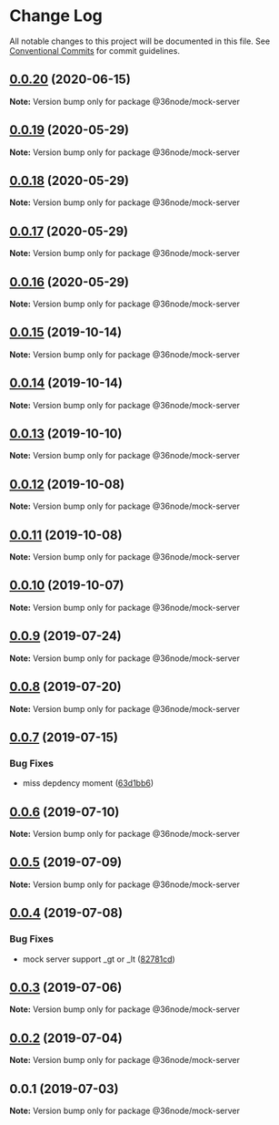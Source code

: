# Change Log

All notable changes to this project will be documented in this file.
See [Conventional Commits](https://conventionalcommits.org) for commit guidelines.

## [0.0.20](https://github.com/36node/sketch/compare/@36node/mock-server@0.0.19...@36node/mock-server@0.0.20) (2020-06-15)

**Note:** Version bump only for package @36node/mock-server





## [0.0.19](https://github.com/36node/sketch/compare/@36node/mock-server@0.0.18...@36node/mock-server@0.0.19) (2020-05-29)

**Note:** Version bump only for package @36node/mock-server





## [0.0.18](https://github.com/36node/sketch/compare/@36node/mock-server@0.0.17...@36node/mock-server@0.0.18) (2020-05-29)

**Note:** Version bump only for package @36node/mock-server





## [0.0.17](https://github.com/36node/sketch/compare/@36node/mock-server@0.0.16...@36node/mock-server@0.0.17) (2020-05-29)

**Note:** Version bump only for package @36node/mock-server





## [0.0.16](https://github.com/36node/sketch/compare/@36node/mock-server@0.0.15...@36node/mock-server@0.0.16) (2020-05-29)

**Note:** Version bump only for package @36node/mock-server





## [0.0.15](https://github.com/36node/sketch/compare/@36node/mock-server@0.0.14...@36node/mock-server@0.0.15) (2019-10-14)

**Note:** Version bump only for package @36node/mock-server





## [0.0.14](https://github.com/36node/sketch/compare/@36node/mock-server@0.0.13...@36node/mock-server@0.0.14) (2019-10-14)

**Note:** Version bump only for package @36node/mock-server





## [0.0.13](https://github.com/36node/sketch/compare/@36node/mock-server@0.0.12...@36node/mock-server@0.0.13) (2019-10-10)

**Note:** Version bump only for package @36node/mock-server





## [0.0.12](https://github.com/36node/sketch/compare/@36node/mock-server@0.0.11...@36node/mock-server@0.0.12) (2019-10-08)

**Note:** Version bump only for package @36node/mock-server





## [0.0.11](https://github.com/36node/sketch/compare/@36node/mock-server@0.0.10...@36node/mock-server@0.0.11) (2019-10-08)

**Note:** Version bump only for package @36node/mock-server





## [0.0.10](https://github.com/36node/sketch/compare/@36node/mock-server@0.0.9...@36node/mock-server@0.0.10) (2019-10-07)

**Note:** Version bump only for package @36node/mock-server





## [0.0.9](https://github.com/36node/sketch/compare/@36node/mock-server@0.0.8...@36node/mock-server@0.0.9) (2019-07-24)

**Note:** Version bump only for package @36node/mock-server





## [0.0.8](https://github.com/36node/sketch/compare/@36node/mock-server@0.0.7...@36node/mock-server@0.0.8) (2019-07-20)

**Note:** Version bump only for package @36node/mock-server





## [0.0.7](https://github.com/36node/sketch/compare/@36node/mock-server@0.0.6...@36node/mock-server@0.0.7) (2019-07-15)


### Bug Fixes

* miss depdency moment ([63d1bb6](https://github.com/36node/sketch/commit/63d1bb6))





## [0.0.6](https://github.com/36node/sketch/compare/@36node/mock-server@0.0.5...@36node/mock-server@0.0.6) (2019-07-10)

**Note:** Version bump only for package @36node/mock-server





## [0.0.5](https://github.com/36node/sketch/compare/@36node/mock-server@0.0.4...@36node/mock-server@0.0.5) (2019-07-09)

**Note:** Version bump only for package @36node/mock-server





## [0.0.4](https://github.com/36node/sketch/compare/@36node/mock-server@0.0.3...@36node/mock-server@0.0.4) (2019-07-08)


### Bug Fixes

* mock server support _gt or _lt ([82781cd](https://github.com/36node/sketch/commit/82781cd))





## [0.0.3](https://github.com/36node/sketch/compare/@36node/mock-server@0.0.2...@36node/mock-server@0.0.3) (2019-07-06)

**Note:** Version bump only for package @36node/mock-server





## [0.0.2](https://github.com/36node/sketch/compare/@36node/mock-server@0.0.1...@36node/mock-server@0.0.2) (2019-07-04)

**Note:** Version bump only for package @36node/mock-server





## 0.0.1 (2019-07-03)

**Note:** Version bump only for package @36node/mock-server
